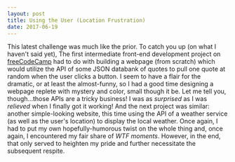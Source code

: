 ```yaml
---
layout: post
title: Using the User (Location Frustration)
date: 2017-06-19
---
```

This latest challenge was much like the prior. To catch you up (on what I haven't said yet), The first intermediate front-end development project on [freeCodeCamp](https://www.freecodecamp.com/challenges/build-a-random-quote-machine) had to do with building a webpage (from scratch) which would utilize the API of some JSON databank of quotes to pull one quote at random when the user clicks a button. I seem to have a flair for the dramatic, or at least the almost-funny, so I had a good time designing a webpage replete with mystery and color, small though it be.
Let me tell you, though…those APIs are a tricky business! I was as *surprised* as I was *relieved* when I finally got it working! And the next project was similar: another simple-looking website, this time using the API of a weather service (as well as the user's location) to display the local weather. Once again, I had to put my own hopefully-humorous twist on the whole thing and, once again, I encountered my fair share of *WTF moments*. However, in the end, that only served to heighten my pride and further necessitate the subsequent respite.
